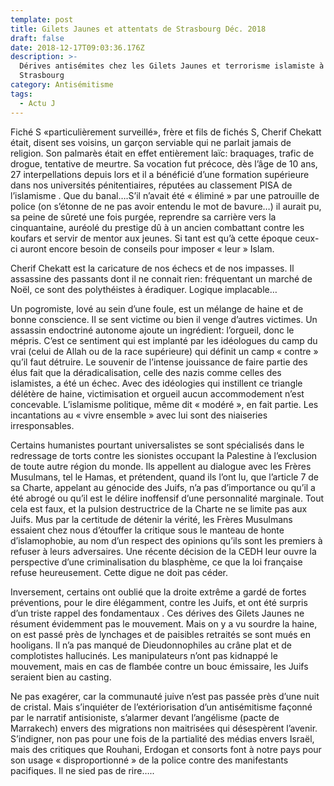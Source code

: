 ```yaml
---
template: post
title: Gilets Jaunes et attentats de Strasbourg Déc. 2018
draft: false
date: 2018-12-17T09:03:36.176Z
description: >-
  Dérives antisémites chez les Gilets Jaunes et terrorisme islamiste à
  Strasbourg
category: Antisémitisme
tags:
  - Actu J
---
```



Fiché S «particulièrement surveillé», frère et fils de fichés S, Cherif Chekatt était, disent ses voisins, un garçon serviable qui ne parlait jamais de religion. Son palmarès était en effet entièrement laïc: braquages, trafic de drogue, tentative de meurtre. Sa vocation fut précoce, dès l’âge de 10 ans, 27 interpellations  depuis lors et il a bénéficié d’une formation supérieure dans nos universités pénitentiaires, réputées au classement PISA de l’islamisme . Que du banal….S’il n’avait été « éliminé » par une patrouille de police (on s’étonne de ne pas avoir entendu le mot de bavure…) il aurait pu, sa peine de sûreté une fois purgée, reprendre sa carrière vers  la cinquantaine, auréolé du prestige dû à un ancien combattant contre les koufars et servir de mentor aux jeunes. Si tant est qu’à cette époque ceux-ci auront encore besoin de conseils  pour imposer « leur » Islam. 

Cherif Chekatt est la caricature de nos échecs et de nos impasses. Il assassine des passants dont il ne connait rien: fréquentant un marché de Noël, ce sont des polythéistes à éradiquer. Logique implacable…

Un pogromiste, lové au sein d’une foule, est un mélange de haine et de  bonne conscience. Il se sent victime ou bien il venge d’autres victimes. Un assassin endoctriné autonome ajoute un ingrédient: l’orgueil, donc le mépris. C’est ce sentiment qui est implanté par les idéologues du camp du vrai (celui de Allah ou de la race supérieure) qui définit un camp « contre »  qu’il faut détruire. Le souvenir de l’intense jouissance de faire partie des élus fait que la déradicalisation, celle des nazis comme celles des islamistes, a été un échec.  Avec des idéologies qui instillent ce triangle délétère de haine, victimisation et orgueil aucun accommodement n’est concevable. L’islamisme politique, même dit « modéré », en fait partie. Les incantations au « vivre ensemble » avec lui sont des niaiseries irresponsables.  

Certains humanistes pourtant universalistes se sont spécialisés dans le redressage de torts contre les sionistes occupant la Palestine à l’exclusion de toute autre région du monde. Ils appellent au dialogue avec les Frères Musulmans, tel le Hamas, et prétendent, quand ils l’ont lu, que l’article 7 de sa Charte, appelant au génocide des Juifs, n’a pas d’importance ou qu’il a été abrogé ou qu’il est le délire inoffensif d’une personnalité marginale. Tout cela est faux, et la pulsion destructrice de la Charte ne se limite pas aux Juifs. Mus par la certitude de détenir la vérité, les Frères Musulmans essaient chez nous d’étouffer la critique sous le manteau de honte d’islamophobie, au nom d’un respect des opinions qu’ils sont les premiers à refuser à leurs adversaires. Une récente décision de la CEDH leur ouvre la perspective d’une criminalisation du blasphème, ce que la loi française refuse heureusement. Cette digue ne doit pas céder.



Inversement, certains ont oublié que la droite extrême a gardé de fortes préventions, pour le dire élégamment, contre les Juifs, et ont été surpris d’un triste rappel des fondamentaux . Ces dérives des Gilets Jaunes ne résument évidemment pas le mouvement. Mais on y a vu sourdre la haine, on est passé près de lynchages et de paisibles retraités se sont mués en hooligans. Il n’a pas manqué de Dieudonnophiles au crâne plat et de complotistes hallucinés. Les manipulateurs n’ont pas kidnappé le mouvement, mais en cas de flambée contre un bouc émissaire, les Juifs seraient bien au casting.



Ne pas exagérer, car la communauté juive n’est pas passée près d’une nuit de cristal. Mais s’inquiéter de l’extériorisation d’un antisémitisme façonné par le narratif antisioniste, s’alarmer devant l’angélisme (pacte de Marrakech) envers des migrations non maitrisées qui désespèrent l’avenir. S’indigner, non pas pour une fois de la partialité des médias envers Israël, mais des critiques que Rouhani, Erdogan et consorts font à notre pays pour son usage  « disproportionné » de la police contre des manifestants pacifiques. Il ne sied pas de rire…..
